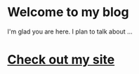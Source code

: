# Welcome to my blog

I'm glad you are here. I plan to talk about ...
<a href="http://xsif.com/"><h1>Check out my site</h1></a>
